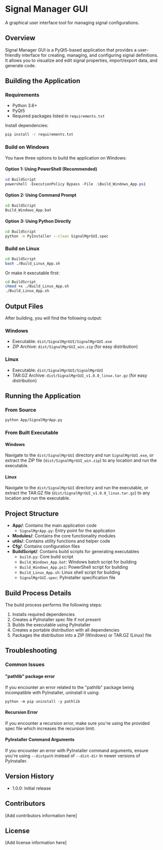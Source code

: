 # Signal Manager GUI

A graphical user interface tool for managing signal configurations.

## Overview

Signal Manager GUI is a PyQt5-based application that provides a user-friendly interface for creating, managing, and configuring signal definitions. It allows you to visualize and edit signal properties, import/export data, and generate code.

## Building the Application

### Requirements

- Python 3.6+
- PyQt5
- Required packages listed in `requirements.txt`

Install dependencies:
```bash
pip install -r requirements.txt
```

### Build on Windows

You have three options to build the application on Windows:

#### Option 1: Using PowerShell (Recommended)

```powershell
cd BuildScript
powershell -ExecutionPolicy Bypass -File .\Build_Windows_App.ps1
```

#### Option 2: Using Command Prompt

```cmd
cd BuildScript
Build_Windows_App.bat
```

#### Option 3: Using Python Directly

```cmd
cd BuildScript
python -m PyInstaller --clean SignalMgrGUI.spec
```

### Build on Linux

```bash
cd BuildScript
bash ./Build_Linux_App.sh
```

Or make it executable first:

```bash
cd BuildScript
chmod +x ./Build_Linux_App.sh
./Build_Linux_App.sh
```

## Output Files

After building, you will find the following output:

### Windows
- Executable: `dist/SignalMgrGUI/SignalMgrGUI.exe`
- ZIP Archive: `dist/SignalMgrGUI_win.zip` (for easy distribution)

### Linux
- Executable: `dist/SignalMgrGUI/SignalMgrGUI`
- TAR.GZ Archive: `dist/SignalMgrGUI_v1.0.0_linux.tar.gz` (for easy distribution)

## Running the Application

### From Source

```bash
python App/SignalMgrApp.py
```

### From Built Executable

#### Windows
Navigate to the `dist/SignalMgrGUI` directory and run `SignalMgrGUI.exe`, or extract the ZIP file (`dist/SignalMgrGUI_win.zip`) to any location and run the executable.

#### Linux
Navigate to the `dist/SignalMgrGUI` directory and run the executable, or extract the TAR.GZ file (`dist/SignalMgrGUI_v1.0.0_linux.tar.gz`) to any location and run the executable.

## Project Structure

- **App/**: Contains the main application code
  - `SignalMgrApp.py`: Entry point for the application
- **Modules/**: Contains the core functionality modules
- **utils/**: Contains utility functions and helper code
- **Cfg/**: Contains configuration files
- **BuildScript/**: Contains build scripts for generating executables
  - `build.py`: Core build script
  - `Build_Windows_App.bat`: Windows batch script for building
  - `Build_Windows_App.ps1`: PowerShell script for building
  - `Build_Linux_App.sh`: Linux shell script for building
  - `SignalMgrGUI.spec`: PyInstaller specification file

## Build Process Details

The build process performs the following steps:

1. Installs required dependencies
2. Creates a PyInstaller spec file if not present
3. Builds the executable using PyInstaller
4. Creates a portable distribution with all dependencies
5. Packages the distribution into a ZIP (Windows) or TAR.GZ (Linux) file

## Troubleshooting

### Common Issues

#### "pathlib" package error
If you encounter an error related to the "pathlib" package being incompatible with PyInstaller, uninstall it using:
```
python -m pip uninstall -y pathlib
```

#### Recursion Error
If you encounter a recursion error, make sure you're using the provided spec file which increases the recursion limit.

#### PyInstaller Command Arguments
If you encounter an error with PyInstaller command arguments, ensure you're using `--distpath` instead of `--dist-dir` in newer versions of PyInstaller.

## Version History

- 1.0.0: Initial release

## Contributors

[Add contributors information here]

## License

[Add license information here] 